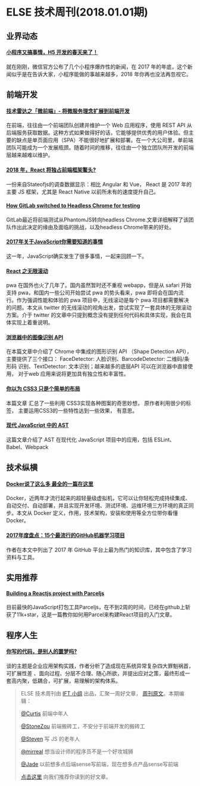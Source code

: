 # ELSE 技术周刊(2018.01.01期)

## 业界动态

#### [小程序又搞事情，H5 开发的春天来了！](https://zhuanlan.zhihu.com/p/32451197)

就在刚刚，微信官方公布了几个小程序爆炸性的新闻，在 2017 年的年底，这个新闻似乎是在告诉大家，小程序能做的事越来越多，2018 年你再也没法再忽视它。

## 前端开发

#### [技术雷达之「微前端」- 将微服务理念扩展到前端开发](https://zhuanlan.zhihu.com/p/32378432?utm_medium=social&utm_source=wechat_session&from=singlemessage&isappinstalled=0)

在前端，往往由一个前端团队创建并维护一个 Web 应用程序，使用 REST API 从后端服务获取数据。这种方式如果做得好的话，它能够提供优秀的用户体验。但主要的缺点是单页面应用（SPA）不能很好地扩展和部署。在一个大公司里，单前端团队可能成为一个发展瓶颈。随着时间的推移，往往由一个独立团队所开发的前端层越来越难以维护。

#### [2018 年，React 将独占前端框架鳌头?](https://mp.weixin.qq.com/s/vGKkyXznXAcwO31Us3DagQ)

一份来自Stateofjs的调查数据显示：相比 Angular 和 Vue， React 是 2017 年的主要 JS 框架，尤其是 React Native 以前所未有的速度提升自己。

#### [How GitLab switched to Headless Chrome for testing](https://about.gitlab.com/2017/12/19/moving-to-headless-chrome/)

GitLab最近将前端测试从PhantomJS转向headless Chrome.文章详细解释了该团队作出此决定的缘由及面临的挑战，以及headless Chrome带来的好处。

#### [2017年关于JavaScript你需要知道的事情](https://zhuanlan.zhihu.com/p/32298468)

这一年，JavaScript确实发生了很多事情，一起来回顾一下。

#### [React 之无限滚动](https://zhuanlan.zhihu.com/p/32075662)

pwa 在国外也火了几年了。国内虽然暂时还不重视 webapp，但是从 safari 开始支持 pwa，和国内一些公司开始尝试 pwa 的势头看来，pwa 即将会在国内流行。作为强调性能和体验的 pwa 项目中，无线滚动是每个 pwa 项目都需要解决的问题。本文从 twitter 的无线滚动的视角出发，尝试实现了一套具体的无限滚动方案。介于 twitter 的文章中只提到概念没有提到任何代码和具体实现，我会在具体实现上着重说明。

#### [浏览器中的图像识别 API](https://qiutc.me/post/shape-detection-api.html#comment-wrap)

在本篇文章中介绍了 Chrome 中集成的图形识别 API （Shape Detection API），主要提供了三个接口： FaceDetector: 人脸识别、BarcodeDetector: 二维码/条形码 识别、TextDetector: 文本识别；越来越多的底层API 可以在浏览器中直接使用， 对于web 应用来说将更加具有独立性和丰富性。

#### [你以为 CSS3 只是个简单的布局](https://juejin.im/post/5a446d19f265da43052eebcc)

本篇文章 汇总了一些利用 CSS3实现各种图案的奇思妙想， 原作者利用很少的标签， 主要运用CSS3的一些特性达到一些效果， 有意思。

#### [现代 JavaScript 中的 AST](https://www.jianshu.com/p/82894a71376e)

这篇文章介绍了 AST 在现代化 JavaScript 项目中的应用，包括 ESLint、Babel、Webpack

## 技术纵横

#### [Docker说了这么多 最全的一篇在这里](https://mp.weixin.qq.com/s/r6Zj9Umlc9v_rqplq8207A)

Docker，近两年才流行起来的超轻量级虚拟机，它可以让你轻松完成持续集成、自动交付、自动部署，并且实现开发环境、测试环境、运维环境三方环境的真正同步。本文从 Docker 定义，作用，技术架构，安装和使用等全方位带你看懂 Docker。

#### [2017年度盘点：15个最流行的GitHub机器学习项目](https://mp.weixin.qq.com/s/1HqAPV7l5Oi4xKqpN6q5GA)

作者在本文中列出了 2017 年 GitHub 平台上最为热门的知识库，其中包含了学习资料与工具。

## 实用推荐

#### [Building a Reactjs project with Parceljs](https://blog.vigneshm.com/building-a-reactjs-project-with-parceljs-d88cdd178e50)

目前最快的JavaScript打包工具Parceljs，在不到2周的时间，已经在github上斩获了11k+star，这是一篇教你如何用Parcel来构建React项目的入门文章。

## 程序人生

#### [你写的代码，是别人的噩梦吗?](http://geek.csdn.net/news/detail/248211)

谈的主题是企业应用架构实践，作者分析了造成现在系统异常复杂四大罪魁祸首，可扩展性差 、面向过程、分层不合理、随心所欲，并提出应对之策，最终形成一套高内聚，低耦合，可扩展，易理解的架构体系。


> ELSE 技术周刊由 [IFT 小组](https://github.com/CtripFE) 出品，汇聚一周好文章， [周刊原文](https://zhuanlan.zhihu.com/p/32520268)。本期编辑：
>
> [@Curtis](https://github.com/CurtisCBS) 前端中年人
>
> [@StoneZou](https://github.com/stoneyong) 前端搬砖工，不安分于前端开发的搬砖工
>
> [@Steven](https://github.com/StevenX911) 写 JS 的老年人
>
> [@mirreal](https://github.com/mirreal) 想当设计师的程序员不是一个好攻城狮
>
> [@Jade](https://github.com/Jade05) 以前想多点后端sense写前端，现在想多点产品sense写前端
>
> [点击这里](https://github.com/CtripFE/fe-weekly/issues) 向我们推荐你读到的好文章。
